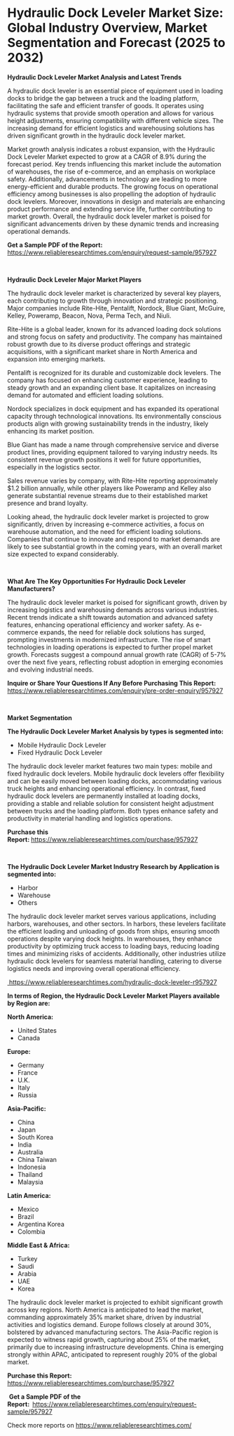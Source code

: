 <p><h1>Hydraulic Dock Leveler Market Size: Global Industry Overview, Market Segmentation and Forecast (2025 to 2032)</h1></p><p><strong>Hydraulic Dock Leveler Market Analysis and Latest Trends</strong></p>
<p><p>A hydraulic dock leveler is an essential piece of equipment used in loading docks to bridge the gap between a truck and the loading platform, facilitating the safe and efficient transfer of goods. It operates using hydraulic systems that provide smooth operation and allows for various height adjustments, ensuring compatibility with different vehicle sizes. The increasing demand for efficient logistics and warehousing solutions has driven significant growth in the hydraulic dock leveler market.</p><p>Market growth analysis indicates a robust expansion, with the Hydraulic Dock Leveler Market expected to grow at a CAGR of 8.9% during the forecast period. Key trends influencing this market include the automation of warehouses, the rise of e-commerce, and an emphasis on workplace safety. Additionally, advancements in technology are leading to more energy-efficient and durable products. The growing focus on operational efficiency among businesses is also propelling the adoption of hydraulic dock levelers. Moreover, innovations in design and materials are enhancing product performance and extending service life, further contributing to market growth. Overall, the hydraulic dock leveler market is poised for significant advancements driven by these dynamic trends and increasing operational demands.</p></p>
<p><strong>Get a Sample PDF of the Report:&nbsp;</strong> <a href="https://www.reliableresearchtimes.com/enquiry/request-sample/957927?utm_campaign=2304&utm_medium=2&utm_source=Github&utm_content=ia&utm_term=21022025&utm_id=hydraulic-dock-leveler">https://www.reliableresearchtimes.com/enquiry/request-sample/957927</a></p>
<p>&nbsp;</p>
<p><strong>Hydraulic Dock Leveler Major Market Players</strong></p>
<p><p>The hydraulic dock leveler market is characterized by several key players, each contributing to growth through innovation and strategic positioning. Major companies include Rite-Hite, Pentalift, Nordock, Blue Giant, McGuire, Kelley, Poweramp, Beacon, Nova, Perma Tech, and Niuli.</p><p>Rite-Hite is a global leader, known for its advanced loading dock solutions and strong focus on safety and productivity. The company has maintained robust growth due to its diverse product offerings and strategic acquisitions, with a significant market share in North America and expansion into emerging markets.</p><p>Pentalift is recognized for its durable and customizable dock levelers. The company has focused on enhancing customer experience, leading to steady growth and an expanding client base. It capitalizes on increasing demand for automated and efficient loading solutions.</p><p>Nordock specializes in dock equipment and has expanded its operational capacity through technological innovations. Its environmentally conscious products align with growing sustainability trends in the industry, likely enhancing its market position.</p><p>Blue Giant has made a name through comprehensive service and diverse product lines, providing equipment tailored to varying industry needs. Its consistent revenue growth positions it well for future opportunities, especially in the logistics sector.</p><p>Sales revenue varies by company, with Rite-Hite reporting approximately $1.2 billion annually, while other players like Poweramp and Kelley also generate substantial revenue streams due to their established market presence and brand loyalty.</p><p>Looking ahead, the hydraulic dock leveler market is projected to grow significantly, driven by increasing e-commerce activities, a focus on warehouse automation, and the need for efficient loading solutions. Companies that continue to innovate and respond to market demands are likely to see substantial growth in the coming years, with an overall market size expected to expand considerably.</p></p>
<p>&nbsp;</p>
<p><strong>What Are The Key Opportunities For Hydraulic Dock Leveler Manufacturers?</strong></p>
<p><p>The hydraulic dock leveler market is poised for significant growth, driven by increasing logistics and warehousing demands across various industries. Recent trends indicate a shift towards automation and advanced safety features, enhancing operational efficiency and worker safety. As e-commerce expands, the need for reliable dock solutions has surged, prompting investments in modernized infrastructure. The rise of smart technologies in loading operations is expected to further propel market growth. Forecasts suggest a compound annual growth rate (CAGR) of 5-7% over the next five years, reflecting robust adoption in emerging economies and evolving industrial needs.</p></p>
<p><strong>Inquire or Share Your Questions If Any Before Purchasing This Report:</strong> <a href="https://www.reliableresearchtimes.com/enquiry/pre-order-enquiry/957927?utm_campaign=2304&utm_medium=2&utm_source=Github&utm_content=ia&utm_term=21022025&utm_id=hydraulic-dock-leveler">https://www.reliableresearchtimes.com/enquiry/pre-order-enquiry/957927</a></p>
<p>&nbsp;</p>
<p><strong>Market Segmentation</strong></p>
<p><strong>The Hydraulic Dock Leveler Market Analysis by types is segmented into:</strong></p>
<p><ul><li>Mobile Hydraulic Dock Leveler</li><li>Fixed Hydraulic Dock Leveler</li></ul></p>
<p><p>The hydraulic dock leveler market features two main types: mobile and fixed hydraulic dock levelers. Mobile hydraulic dock levelers offer flexibility and can be easily moved between loading docks, accommodating various truck heights and enhancing operational efficiency. In contrast, fixed hydraulic dock levelers are permanently installed at loading docks, providing a stable and reliable solution for consistent height adjustment between trucks and the loading platform. Both types enhance safety and productivity in material handling and logistics operations.</p></p>
<p><strong>Purchase this Report:&nbsp;</strong><a href="https://www.reliableresearchtimes.com/purchase/957927?utm_campaign=2304&utm_medium=2&utm_source=Github&utm_content=ia&utm_term=21022025&utm_id=hydraulic-dock-leveler">https://www.reliableresearchtimes.com/purchase/957927</a></p>
<p>&nbsp;</p>
<p><strong>The Hydraulic Dock Leveler Market Industry Research by Application is segmented into:</strong></p>
<p><ul><li>Harbor</li><li>Warehouse</li><li>Others</li></ul></p>
<p><p>The hydraulic dock leveler market serves various applications, including harbors, warehouses, and other sectors. In harbors, these levelers facilitate the efficient loading and unloading of goods from ships, ensuring smooth operations despite varying dock heights. In warehouses, they enhance productivity by optimizing truck access to loading bays, reducing loading times and minimizing risks of accidents. Additionally, other industries utilize hydraulic dock levelers for seamless material handling, catering to diverse logistics needs and improving overall operational efficiency.</p></p>
<p><a href="https://www.reliableresearchtimes.com/hydraulic-dock-leveler-r957927?utm_campaign=2304&utm_medium=2&utm_source=Github&utm_content=ia&utm_term=21022025&utm_id=hydraulic-dock-leveler">&nbsp;https://www.reliableresearchtimes.com/hydraulic-dock-leveler-r957927</a></p>
<p><strong>In terms of Region, the Hydraulic Dock Leveler Market Players available by Region are:</strong></p>
<p>
    <p> <strong> North America: </strong>
        <ul>
            <li>United States</li>
            <li>Canada</li>
        </ul>
        </p> 
    <p> <strong> Europe: </strong>
        <ul>
            <li>Germany</li>
            <li>France</li>
            <li>U.K.</li>
            <li>Italy</li>
            <li>Russia</li>
        </ul>
        </p> 
    <p> <strong> Asia-Pacific: </strong>
        <ul>
            <li>China</li>
            <li>Japan</li>
            <li>South Korea</li>
            <li>India</li>
            <li>Australia</li>
            <li>China Taiwan</li>
            <li>Indonesia</li>
            <li>Thailand</li>
            <li>Malaysia</li>
        </ul>
        </p> 
    <p> <strong> Latin America: </strong>
        <ul>
            <li>Mexico</li>
            <li>Brazil</li>
            <li>Argentina Korea</li>
            <li>Colombia</li>
        </ul>
        </p> 
    <p> <strong> Middle East & Africa: </strong>
        <ul>
            <li>Turkey</li>
            <li>Saudi</li>
            <li>Arabia</li>
            <li>UAE</li>
            <li>Korea</li>
        </ul>
    </p>
    </p>
<p><p>The hydraulic dock leveler market is projected to exhibit significant growth across key regions. North America is anticipated to lead the market, commanding approximately 35% market share, driven by industrial activities and logistics demand. Europe follows closely at around 30%, bolstered by advanced manufacturing sectors. The Asia-Pacific region is expected to witness rapid growth, capturing about 25% of the market, primarily due to increasing infrastructure developments. China is emerging strongly within APAC, anticipated to represent roughly 20% of the global market.</p></p>
<p><strong>Purchase this Report: </strong><a href="https://www.reliableresearchtimes.com/purchase/957927?utm_campaign=2304&utm_medium=2&utm_source=Github&utm_content=ia&utm_term=21022025&utm_id=hydraulic-dock-leveler">https://www.reliableresearchtimes.com/purchase/957927</a></p>
<p>&nbsp;<strong>Get a Sample PDF of the Report:&nbsp;&nbsp;</strong><a href="https://www.reliableresearchtimes.com/enquiry/request-sample/957927?utm_campaign=2304&utm_medium=2&utm_source=Github&utm_content=ia&utm_term=21022025&utm_id=hydraulic-dock-leveler">https://www.reliableresearchtimes.com/enquiry/request-sample/957927</a></p>
<p><strong></strong></p>
<p>Check more reports on <a href="https://www.reliableresearchtimes.com/?utm_campaign=2304&utm_medium=2&utm_source=Github&utm_content=ia&utm_term=21022025&utm_id=hydraulic-dock-leveler">https://www.reliableresearchtimes.com/</a></p>